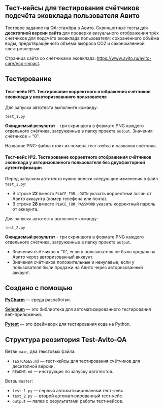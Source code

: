 ## Тест-кейсы для тестирования счётчиков подсчёта эковклада пользователя Авито

Тестовое задание на QA-стажёра в Авито. Скриншотные тесты для **десктопной версии сайта** для проверки визуального отображения трёх счетчиков для подсчёта
эковклада пользователя: сохранённого объёма воды,
предотвращённого объёма выброса CO2 и сэкономленной
электроэнергии.

Страница сайта со счётчиками эковклада: https://www.avito.ru/avito-care/eco-impact.
## Тестирование

#### Тест-кейс №1. Тестирование корректного отображения счётчиков эковклада у неавторизованного пользователя

Для запуска автотеста выполните команду:

`test_1.py`

**Ожидаемый результат** - три скриншота в формате PNG каждого отдельного счётчика, загруженные в папку проекта `output`. Значения счётчиков = "0".

Название PNG-файла стоит из номера тест-кейса и названия счётчика.

#### Тест-кейс №2. Тестирование корректного отображения счётчиков эковклада у авторизованного пользователя без двухфакторной аутентификации

Перед запуском автотеста нужно внести следующие изменения в файл `test_2.py`:
* В строке **22** вместо `PLACE_FOR_LOGIN` указать корректный логин от Авито аккаунта (номер телефона или почта).
* В строке **28** вместо `PLACE_FOR_PASSWORD` указать корректный пароль от аккаунта.

Для запуска автотеста выполните команду:

`test_2.py`

**Ожидаемый результат** - три скриншота в формате PNG каждого отдельного счётчика, загруженные в папку проекта `output`.

* Значения счётчиков = "0", если у пользователя не было продаж на Авито через авторизованный аккаунт.
* Значения счётчиков положительные и ненулевые, если у пользователя были продажи на Авито через авторизованный аккаунт.

## Создано с помощью

**[PyCharm](https://www.jetbrains.com/ru-ru/pycharm/download/?section=windows)** — среда разработки.

**[Selenium](https://www.selenium.dev/downloads/?ref=msyanblog.com)** — это библиотека для автоматизированного тестирования веб-приложений.

**[Pytest](https://pytest-docs-ru.readthedocs.io/ru/latest/getting-started.html)** — это фреймворк для тестирования кода на Python. 

## Структура реозитория Test-Avito-QA

Ветвь `main`, два текстовых файла:
* `TESTCASES.md` — тест-кейсы для тестирования счётчиков для десктопной версии.
* `README.md` — инструкция по запуску автотестов.

Ветвь `master`:
* `test_1.py` — первый автоматизированный тест-кейс.
* `test_2.py` — второй автоматизированный тест-кейс.
* `output` — папка с результатами работы тест-кейсов.
